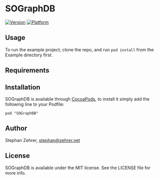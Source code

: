 # SOGraphDB

[![Version](http://cocoapod-badges.herokuapp.com/v/SOGraphDB/badge.png)](http://cocoadocs.org/docsets/SOGraphDB)
[![Platform](http://cocoapod-badges.herokuapp.com/p/SOGraphDB/badge.png)](http://cocoadocs.org/docsets/SOGraphDB)

## Usage

To run the example project; clone the repo, and run `pod install` from the Example directory first.

## Requirements

## Installation

SOGraphDB is available through [CocoaPods](http://cocoapods.org), to install
it simply add the following line to your Podfile:

    pod "SOGraphDB"

## Author

Stephan Zehrer, stephan@zehrer.net

## License

SOGraphDB is available under the MIT license. See the LICENSE file for more info.


